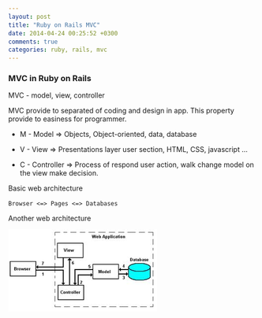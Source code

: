 ```yaml
---
layout: post
title: "Ruby on Rails MVC"
date: 2014-04-24 00:25:52 +0300
comments: true
categories: ruby, rails, mvc
---
```


### MVC in Ruby on Rails

MVC - model, view, controller

MVC provide to separated of coding and design in app. This property provide to easiness for programmer.

- M - Model => Objects, Object-oriented, data, database

- V - View => Presentations layer user section, HTML, CSS, javascript ...

- C - Controller => Process of respond user action, walk change model on the view make decision.

Basic web architecture

    Browser <=> Pages <=> Databases

Another web architecture

![mvc architecture](./images/index.jpeg "MVC architecture")